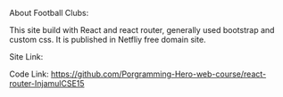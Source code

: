 About Football Clubs:

This site build with React and react router, generally used bootstrap and custom css.
It is published in Netfliy free domain site.

Site Link: 

Code Link: https://github.com/Porgramming-Hero-web-course/react-router-InjamulCSE15
